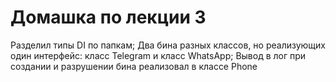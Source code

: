 # Домашка по лекции 3
Разделил типы DI по папкам;
Два бина разных классов, но реализующих один интерфейс: класс Telegram и класс WhatsApp;
Вывод в лог при создании и разрушении бина реализовал в классе Phone
